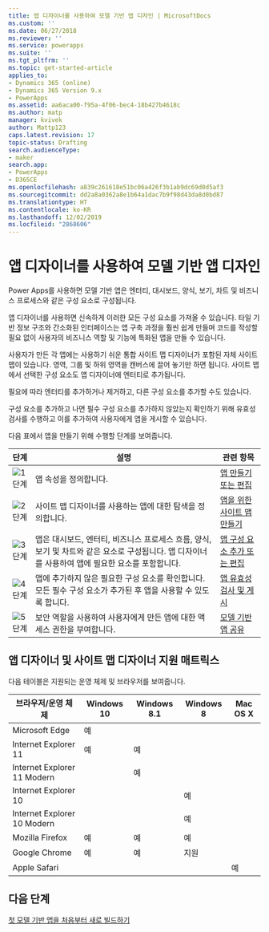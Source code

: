 ```yaml
---
title: 앱 디자이너를 사용하여 모델 기반 앱 디자인 | MicrosoftDocs
ms.custom: ''
ms.date: 06/27/2018
ms.reviewer: ''
ms.service: powerapps
ms.suite: ''
ms.tgt_pltfrm: ''
ms.topic: get-started-article
applies_to:
- Dynamics 365 (online)
- Dynamics 365 Version 9.x
- PowerApps
ms.assetid: aa6aca00-f95a-4f06-bec4-18b427b4618c
ms.author: matp
manager: kvivek
author: Mattp123
caps.latest.revision: 17
topic-status: Drafting
search.audienceType:
- maker
search.app:
- PowerApps
- D365CE
ms.openlocfilehash: a839c261618e51bc06a426f3b1ab9dc69d0d5af3
ms.sourcegitcommit: dd2a8a0362a8e1b64a1dac7b9f98d43da8d0bd87
ms.translationtype: HT
ms.contentlocale: ko-KR
ms.lasthandoff: 12/02/2019
ms.locfileid: "2868606"
---
```

# <a name="design-model-driven-apps-by-using-the-app-designer"></a>앱 디자이너를 사용하여 모델 기반 앱 디자인

Power Apps를 사용하면 모델 기반 앱은 엔터티, 대시보드, 양식, 보기, 차트 및 비즈니스 프로세스와 같은 구성 요소로 구성됩니다.  
  
 앱 디자이너를 사용하면 신속하게 이러한 모든 구성 요소를 가져올 수 있습니다. 타일 기반 정보 구조와 간소화된 인터페이스는 앱 구축 과정을 훨씬 쉽게 만들며 코드를 작성할 필요 없이 사용자의 비즈니스 역할 및 기능에 특화된 앱을 만들 수 있습니다.  
  
 사용자가 만든 각 앱에는 사용하기 쉬운 통합 사이트 맵 디자이너가 포함된 자체 사이트 맵이 있습니다.  영역, 그룹 및 하위 영역을 캔버스에 끌어 놓기만 하면 됩니다. 사이트 맵에서 선택한 구성 요소도 앱 디자이너에 엔터티로 추가됩니다.  
  
 필요에 따라 엔터티를 추가하거나 제거하고, 다른 구성 요소를 추가할 수도 있습니다.  
  
 구성 요소를 추가하고 나면 필수 구성 요소를 추가하지 않았는지 확인하기 위해 유효성 검사를 수행하고 이를 추가하여 사용자에게 앱을 게시할 수 있습니다.  
  
 다음 표에서 앱을 만들기 위해 수행할 단계를 보여줍니다.  
  
|단계|설명|관련 항목|  
|----------|-----------------|--------------------|  
|![1단계](media/walkthrough-green-1.png "1단계")|앱 속성을 정의합니다.|[앱 만들기 또는 편집](create-edit-app.md)|  
|![2단계](media/walkthrough-green-2.png "2단계")|사이트 맵 디자이너를 사용하는 앱에 대한 탐색을 정의합니다.|[앱을 위한 사이트 맵 만들기](create-site-map-app.md)|  
|![3단계](media/walkthrough-green-3.png "3단계")|앱은 대시보드, 엔터티, 비즈니스 프로세스 흐름, 양식, 보기 및 차트와 같은 요소로 구성됩니다. 앱 디자이너를 사용하여 앱에 필요한 요소를 포함합니다.|[앱 구성 요소 추가 또는 편집](add-edit-app-components.md)|  
|![4단계](media/walkthrough-green-4.png "4단계")|앱에 추가하지 않은 필요한 구성 요소를 확인합니다. 모든 필수 구성 요소가 추가된 후 앱을 사용할 수 있도록 합니다. |[앱 유효성 검사 및 게시](validate-app.md)|  
|![5단계](media/walkthrough-green-5.png "5단계")|보안 역할을 사용하여 사용자에게 만든 앱에 대한 액세스 권한을 부여합니다.|[모델 기반 앱 공유](https://docs.microsoft.com/powerapps/maker/model-driven-apps/share-model-driven-app)|  
  
## <a name="support-matrix-for-the-app-designer-and-site-map-designer"></a>앱 디자이너 및 사이트 맵 디자이너 지원 매트릭스  
 다음 테이블은 지원되는 운영 체제 및 브라우저를 보여줍니다.  
  
|브라우저/운영 체제|Windows 10|Windows 8.1|Windows 8|Mac OS X|  
|-----------------|----------------|-----------------|---------------|--------------|  
| Microsoft Edge |예||||  
| Internet Explorer 11 |예|예|||  
| Internet Explorer 11 Modern ||예|||  
| Internet Explorer 10 |||예||  
| Internet Explorer 10 Modern |||예||  
| Mozilla Firefox |예|예|예||  
| Google Chrome |예|예|지원||  
| Apple Safari ||||예|  
  
## <a name="next-steps"></a>다음 단계  
 [첫 모델 기반 앱을 처음부터 새로 빌드하기](https://docs.microsoft.com/powerapps/maker/model-driven-apps/build-first-model-driven-app)

